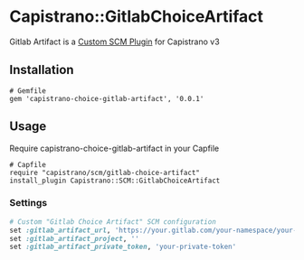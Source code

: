 # Capistrano::GitlabChoiceArtifact

Gitlab Artifact is a [Custom SCM Plugin](http://capistranorb.com/documentation/advanced-features/custom-scm/) for Capistrano v3


## Installation

```
# Gemfile
gem 'capistrano-choice-gitlab-artifact', '0.0.1'
```

## Usage

Require capistrano-choice-gitlab-artifact in your Capfile

```
# Capfile
require "capistrano/scm/gitlab-choice-artifact"
install_plugin Capistrano::SCM::GitlabChoiceArtifact
```


### Settings

```ruby
# Custom "Gitlab Choice Artifact" SCM configuration
set :gitlab_artifact_url, 'https://your.gitlab.com/your-namespace/your-repository/-/jobs/artifacts/gitlab-ci/download?job=build'
set :gitlab_artifact_project, ''
set :gitlab_artifact_private_token, 'your-private-token'
```
